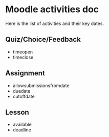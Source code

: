 # Moodle activities doc

Here is the list of activities and their key dates.

## Quiz/Choice/Feedback
* timeopen
* timeclose

## Assignment
* allowsubmissionsfromdate
* duedate
* cutoffdate

## Lesson
* available
* deadline
